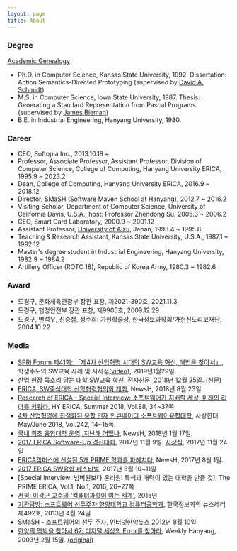 ```yaml
---
layout: page
title: About
---
```


### Degree
[Academic Genealogy](https://www.genealogy.math.ndsu.nodak.edu/id.php?id=81015)
- Ph.D. in Computer Science, Kansas State University, 1992. Dissertation: Action Semantics-Directed Prototyping (supervised by [David A. Schmidt](http://people.cs.ksu.edu/~schmidt/))
- M.S. in Computer Science, Iowa State University, 1987. Thesis: Generating a Standard Representation from Pascal Programs (supervised by [James Bieman](http://www.cs.colostate.edu/~bieman/))
- B.E. in Industrial Engineering, Hanyang University, 1980.

### Career
- CEO, Softopia Inc., 2013.10.18 ~
- Professor, Associate Professor, Assistant Professor, Division of Computer Science, College of Computing, Hanyang University ERICA, 1995.9 ~ 2023.2
- Dean, College of Computing, Hanyang University ERICA, 2016.9 ~ 2018.12
- Director, SMaSH (Software Maven School at Hanyang), 2012.7 ~ 2016.2
- Visiting Scholar, Department of Computer Science, University of California Davis, U.S.A., host: Professor Zhendong Su, 2005.3 ~ 2006.2
- CEO, Smart Card Laboratory, 2000.9 ~ 2001.12
- Assistant Professor, [University of Aizu](https://www.u-aizu.ac.jp/en/), Japan, 1993.4 ~ 1995.8
- Teaching & Research Assistant, Kansas State University, U.S.A., 1987.1 ~ 1992.12
- Master's degree student in Industrial Engineering, Hanyang University, 1982.9 ~ 1984.2
- Artillery Officer (ROTC 18), Republic of Korea Army, 1980.3 ~ 1982.6

### Award
- 도경구, 문화체육관광부 장관 표창, 제2021-390호, 2021.11.3
- 도경구, 행정안전부 장관 표창, 제9905호, 2009.12.29
- 도경구, 변석우, 신승철, 정주희: 가헌학술상, 한국정보과학회/가헌신도리코재단, 2004.10.22


### Media
- [SPRi Forum 제41회: 「제4차 산업혁명 시대의 SW교육 혁신, 해법을 찾아서」](https://www.onoffmix.com/event/165528), 학생주도의 SW교육 사례 및 시사점[(video)](https://youtu.be/1zO9m2wi2g0), 2019년1월29일.
- [산업 현장 목소리 담는 대학 SW교육 혁신](http://www.etnews.com/20181224000176), 전자신문, 2018년 12월 25일. [(신문)](https://drive.google.com/file/d/1TygTuVWru2ra_jl4H67f6AHLiE6kqD8a/view?usp=sharing)
- [ERICA, SW중심대학 산학협력협의회 개최](http://www.hanyang.ac.kr/surl/qqoh), NewsH, 2018년 8월 23일.
- [Research of ERICA - Special Interview: 소프트웨어가 지배할 세상, 미래의 리더를 키워라](http://hyerica.com/?p=2758), HY ERICA, Summer 2018, Vol.88, 34~37쪽
- [4차 산업혁명에 최적화된 융합 인재 인큐베이터 소프트웨어융합대학](http://www.hanyang.ac.kr/surl/ZC1o), 사랑한대, May/June 2018, Vol.242, 14~15쪽.
- [국내 최초 융합대학 운영, 지난해 어땠나](http://www.hanyang.ac.kr/surl/G2nT), NewsH, 2018년 1월 17일.
- [2017 ERICA Software-Up 경진대회](http://www.hanyang.ac.kr/surl/9vIR), 2017년 11월 9일. [시상식](http://www.hanyang.ac.kr/surl/FzPR), 2017년 11월 24일
- [ERICA캠퍼스에 신설된 5개 PRIME 학과를 파헤치다](http://www.hanyang.ac.kr/surl/HVWM), NewsH, 2017년 8월 1일.
- [2017 ERICA SW융합 페스티벌](http://www.hanyang.ac.kr/surl/k2OM), 2017년 3월 10~11일
- [Special Interview: 넘버원보다 온리원! 특색과 매력이 있는 대학을 만들 것], The PRIME ERICA, Vol.1, No.1, 2016, 26~27쪽
- [서평: 이광근 교수의 '컴퓨터과학이 여는 세계'](ttp://www.hanyang.ac.kr/surl/pzbM), 2015년
- [기관탐방: 소프트웨어 선두주자 한양대학교 컴퓨터공학과](http://www.kiise.or.kr/newsletter/data/492_organ.htm), 한국정보과학 뉴스레터 제492호, 2013년 4월 24일
- SMaSH - 소프트웨어의 선두 주자, 인터넷한양뉴스 2012년 8월 10일
- [한양의 맥박을 찾아서 67: 디지털 세상의 Error를 찾아라](http://www.hanyang.ac.kr/surl/hQAS), Weekly Hanyang, 2003년 2월 15일. [(original)](http://www.hanyang.ac.kr/top_news/2003/200302/2_top.html)
